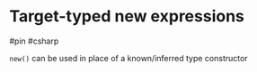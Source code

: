 # Target-typed new expressions
#pin #csharp

`new()` can be used in place of a known/inferred type constructor 


